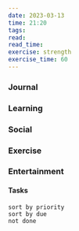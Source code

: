 ```yaml
---
date: 2023-03-13
time: 21:20
tags: 
read:
read_time:
exercise: strength
exercise_time: 60
---
```


### Journal

### Learning

### Social

### Exercise

### Entertainment

#### Tasks












```tasks
sort by priority
sort by due
not done
```